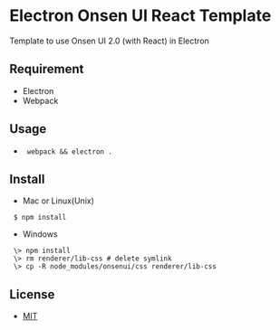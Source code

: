 # Electron Onsen UI React Template
Template to use Onsen UI 2.0 (with React) in Electron

## Requirement
- Electron
- Webpack

## Usage
- ``` webpack && electron .```

## Install

- Mac or Linux(Unix)
```
 $ npm install
```

- Windows
```
 \> npm install
 \> rm renderer/lib-css # delete symlink
 \> cp -R node_modules/onsenui/css renderer/lib-css
```


## License
- [MIT](LICENSE)
